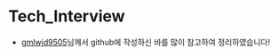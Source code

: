 # Tech_Interview

- [gmlwjd9505](https://gmlwjd9405.github.io/2017/10/01/basic-concepts-of-development-algorithm.html)님께서 github에 작성하신 바를 많이 참고하여 정리하였습니다!

